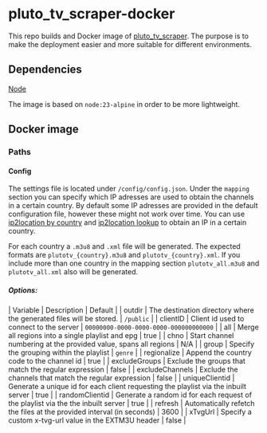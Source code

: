 # pluto_tv_scraper-docker

This repo builds and Docker image of [pluto_tv_scraper](https://github.com/4v3ngR/pluto_tv_scraper).
The purpose is to make the deployment easier and more suitable for different environments.

## Dependencies
[Node](https://nodejs.org/en)<br>

The image is based on `node:23-alpine` in order to be more lightweight.

## Docker image


### Paths

#### Config

The settings file is located under `/config/config.json`.
Under the `mapping` section you can specify which IP adresses are used to obtain the channels in a certain country.
By default some IP adresses are provided in the default configuration file, however these might not work over time.
You can use [ip2location by country](https://lite.ip2location.com/ip-address-ranges-by-country) and [ip2location lookup](https://www.iplocation.net/ip-lookup) to obtain an IP in a certain country.

For each country a `.m3u8` and `.xml` file will be generated.
The expected formats are `plutotv_{country}.m3u8` and `plutotv_{country}.xml`.
If you include more than one country in the mapping section `plutotv_all.m3u8` and `plutotv_all.xml` also will be generated.

##### Options:

| Variable                      | Description                                                                         | Default                                |
| outdir                        | The destination directory where the generated files will be stored.                 | `/public`                              |
| clientID                      | Client id used to connect to the server                                             | `00000000-0000-0000-0000-000000000000` |
| all                           | Merge all regions into a single playlist and epg                                    | true                                   |
| chno                          | Start channel numbering at the provided value, spans all regions                    | N/A                                    |
| group                         | Specify the grouping within the playlist                                            | `genre`                                |
| regionalize                   | Append the country code to the channel id                                           | true                                   |
| excludeGroups                 | Exclude the groups that match the regular expression                                | false                                  |
| excludeChannels               | Exclude the channels that match the regular expression                              | false                                  |
| uniqueClientid                | Generate a unique id for each client requesting the playlist via the inbuilt server | true                                   |
| randomClientid                | Generate a random id for each request of the playlist via the the inbuilt server    | true                                   |
| refresh                       | Automatically refetch the files at the provided interval (in seconds)               | 3600                                   |
| xTvgUrl                       | Specify a custom x-tvg-url value in the EXTM3U header                               | false                                  |
